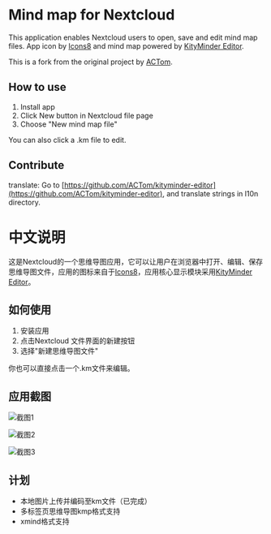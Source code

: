 # Mind map for Nextcloud

This application enables Nextcloud users to open, save and edit mind map files. App icon by [Icons8](https://icons8.com) and mind map powered by [KityMinder Editor](https://github.com/fex-team/kityminder-editor).

This is a fork from the original project by [ACTom](https://github.com/ACTom/files_mindmap).

## How to use

1. Install app
2. Click New button in Nextcloud file page
3. Choose "New mind map file"

You can also click a .km file to edit.

## Contribute

translate: Go to [https://github.com/ACTom/kityminder-editor](https://github.com/ACTom/kityminder-editor), and translate strings in l10n directory.

# 中文说明

这是Nextcloud的一个思维导图应用，它可以让用户在浏览器中打开、编辑、保存思维导图文件，应用的图标来自于[Icons8](https://icons8.com)，应用核心显示模块采用[KityMinder Editor](https://github.com/fex-team/kityminder-editor)。

## 如何使用

1. 安装应用
2. 点击Nextcloud 文件界面的新建按钮
3. 选择"新建思维导图文件"

你也可以直接点击一个.km文件来编辑。

## 应用截图

![截图1](https://raw.githubusercontent.com/onny/files_mindmap/master/screenshots/1.png)

![截图2](https://raw.githubusercontent.com/onny/files_mindmap/master/screenshots/2.png)

![截图3](https://raw.githubusercontent.com/onny/files_mindmap/master/screenshots/3.png)

## 计划

* 本地图片上传并编码至km文件（已完成）
* 多标签页思维导图kmp格式支持
* xmind格式支持
